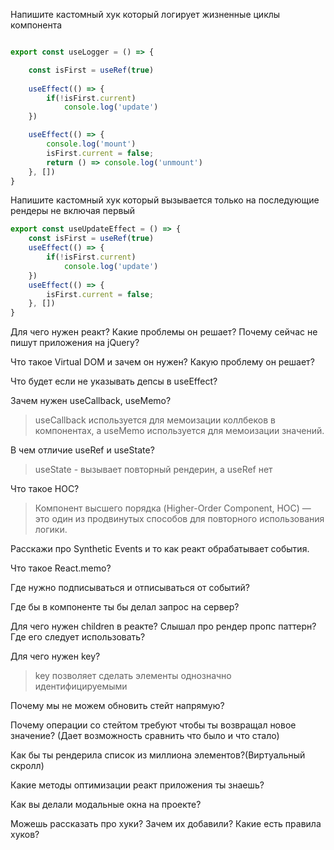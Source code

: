 


Напишите кастомный хук который логирует жизненные циклы компонента 
```js

export const useLogger = () => { 

	const isFirst = useRef(true) 
	
	useEffect(() => { 
		if(!isFirst.current)
			console.log('update') 
	}) 

	useEffect(() => { 
		console.log('mount') 
		isFirst.current = false; 
		return () => console.log('unmount') 
	}, [])
} 
```


Напишите кастомный хук который вызывается только на последующие рендеры не включая первый
```js
export const useUpdateEffect = () => { 
	const isFirst = useRef(true) 
	useEffect(() => { 
		if(!isFirst.current)
			console.log('update')
	})
	useEffect(() => { 
		isFirst.current = false; 
	}, [])
}
```






Для чего нужен реакт? Какие проблемы он решает? Почему сейчас не пишут приложения на jQuery?



Что такое Virtual DOM и зачем он нужен? Какую проблему он решает?



Что будет если не указывать депсы в useEffect?



Зачем нужен useCallback, useMemo?
> useCallback используется для мемоизации коллбеков в компонентах, а useMemo используется для мемоизации значений.


В чем отличие useRef и useState?
> useState - вызывает повторный рендерин, а useRef нет

Что такое HOC?
> Компонент высшего порядка (Higher-Order Component, HOC) — это один из продвинутых способов для повторного использования логики.



Расскажи про Synthetic Events и то как реакт обрабатывает события.



Что такое React.memo?



Где нужно подписываться и отписываться от событий?
> 


Где бы в компоненте ты бы делал запрос на сервер?



Для чего нужен children в реакте?
Слышал про рендер пропс паттерн? Где его следует использовать?



Для чего нужен key?
> key позволяет сделать элементы однозначно идентифицируемыми



Почему мы не можем обновить стейт напрямую?



Почему операции со стейтом требуют чтобы ты возвращал новое значение?
	(Дает возможность сравнить что было и что стало)



Как бы ты рендерила список из миллиона элементов?(Виртуальный скролл)



Какие методы оптимизации реакт приложения ты знаешь?



Как вы делали модальные окна на проекте?



Можешь рассказать про хуки? Зачем их добавили? Какие есть правила хуков?





